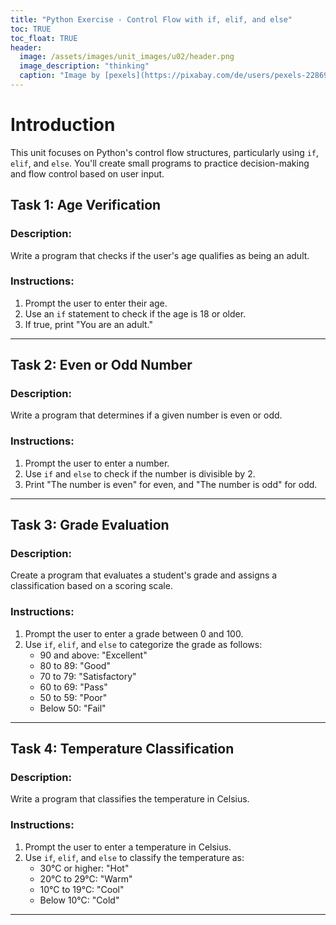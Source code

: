 ```yaml
---
title: "Python Exercise - Control Flow with if, elif, and else"
toc: TRUE
toc_float: TRUE
header:
  image: /assets/images/unit_images/u02/header.png
  image_description: "thinking"
  caption: "Image by [pexels](https://pixabay.com/de/users/pexels-2286921/?utm_source=link-attribution&utm_medium=referral&utm_campaign=image&utm_content=1559046) [from pixabay](https://pixabay.com/de/?utm_source=link-attribution&utm_medium=referral&utm_campaign=image&utm_content=1559046)"
---
```


# Introduction

This unit focuses on Python's control flow structures, particularly using `if`, `elif`, and `else`. You'll create small programs to practice decision-making and flow control based on user input.

## Task 1: Age Verification

### Description:
Write a program that checks if the user's age qualifies as being an adult.

### Instructions:
1. Prompt the user to enter their age.
2. Use an `if` statement to check if the age is 18 or older.
3. If true, print "You are an adult."

---

## Task 2: Even or Odd Number

### Description:
Write a program that determines if a given number is even or odd.

### Instructions:
1. Prompt the user to enter a number.
2. Use `if` and `else` to check if the number is divisible by 2.
3. Print "The number is even" for even, and "The number is odd" for odd.

---

## Task 3: Grade Evaluation

### Description:
Create a program that evaluates a student's grade and assigns a classification based on a scoring scale.

### Instructions:
1. Prompt the user to enter a grade between 0 and 100.
2. Use `if`, `elif`, and `else` to categorize the grade as follows:
   - 90 and above: "Excellent"
   - 80 to 89: "Good"
   - 70 to 79: "Satisfactory"
   - 60 to 69: "Pass"
   - 50 to 59: "Poor"
   - Below 50: "Fail"

---

## Task 4: Temperature Classification

### Description:
Write a program that classifies the temperature in Celsius.

### Instructions:
1. Prompt the user to enter a temperature in Celsius.
2. Use `if`, `elif`, and `else` to classify the temperature as:
   - 30°C or higher: "Hot"
   - 20°C to 29°C: "Warm"
   - 10°C to 19°C: "Cool"
   - Below 10°C: "Cold"

---